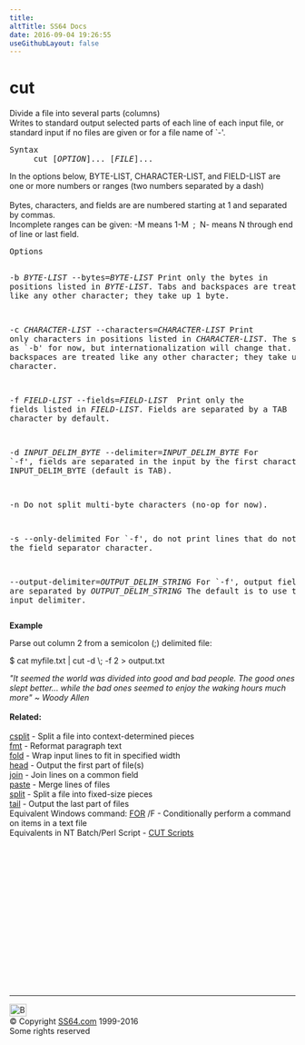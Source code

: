 ```yaml
---
title:
altTitle: SS64 Docs
date: 2016-09-04 19:26:55
useGithubLayout: false
---
```

<!-- #BeginLibraryItem "/Library/head_bash.lbi" --><!-- #EndLibraryItem --><h1>cut</h1> 
<p>Divide a file into several parts (columns)<br>
  Writes to standard output selected parts of each line of each input file, or 
standard input if no files are given or for a file name of `-'.</p>
<pre>Syntax
     cut [<i>OPTION</i>]... [<i>FILE</i>]...
</pre>
<p>In the options below, BYTE-LIST, CHARACTER-LIST, and FIELD-LIST are one or more 
numbers or ranges (two numbers separated by a dash)<br>
<br>
Bytes, characters, and fields are are numbered starting at 1 and 
separated by commas.  <br>
Incomplete ranges can be given: <span class="code">-M </span>means <span class="code">1-M</span> &nbsp;; <span class="code">&nbsp;N-</span> means <span class="code">N</span> through end of line or last field.</p>
<pre>Options

-b <i>BYTE-LIST</i>
--bytes=<i>BYTE-LIST</i>
     Print only the bytes in positions listed in <i>BYTE-LIST</i>.  Tabs and
     backspaces are treated like any other character; they take up 1
     byte.

-c <i>CHARACTER-LIST</i>
--characters=<i>CHARACTER-LIST</i>
     Print only characters in positions listed in <i>CHARACTER-LIST</i>.  The
     same as `-b' for now, but internationalization will change that.
     Tabs and backspaces are treated like any other character; they
     take up 1 character.

-f <i>FIELD-LIST</i>
--fields=<i>FIELD-LIST
</i>     Print only the fields listed in <i>FIELD-LIST</i>.  Fields are separated
     by a TAB character by default.

-d <i>INPUT_DELIM_BYTE</i>
--delimiter=<i>INPUT_DELIM_BYTE</i>
     For `-f', fields are separated in the input by the first character
     in INPUT_DELIM_BYTE (default is TAB).

-n
     Do not split multi-byte characters (no-op for now).

-s
--only-delimited
     For `-f', do not print lines that do not contain the field
     separator character.

--output-delimiter=<i>OUTPUT_DELIM_STRING</i>
     For `-f', output fields are separated by <i>OUTPUT_DELIM_STRING</i> The
     default is to use the input delimiter.</pre>
<p><b>  Example</b></p>
<p>Parse out  column 2 from a semicolon (;) delimited file:</p>
<p class="code">$ cat myfile.txt | cut -d \; -f 2 &gt; output.txt </p>
<p><i class="quote">"It seemed the world was divided into good and bad people. The good ones slept better... while the bad ones seemed to enjoy the waking hours much more" ~ Woody Allen</i><br>
<br>
<b> Related:</b><br>
<br>
<a href="csplit.html">csplit</a> - Split a file into context-determined pieces<br>
<a href="fmt.html">fmt</a> - Reformat paragraph text <br>
<a href="fold.html">fold</a> - Wrap input lines to fit in specified width<br>
<a href="head.html">head</a> - Output the first part of file(s) <br>
<a href="join.html">join</a> - Join lines on a common field <br>
<a href="paste.html">paste</a> - Merge lines of files<br>
<a href="split.html">split</a> - Split a file into fixed-size pieces<br>
<a href="tail.html">tail</a> - Output the last part of files <br>
Equivalent Windows command: <a href="../nt/for_f.html">FOR</a> /F - Conditionally perform a command on items 
in a text file<br>
Equivalents in NT Batch/Perl Script - <a href="http://www.robvanderwoude.com/unixports.php#CUT">CUT Scripts</a></p><!-- #BeginLibraryItem "/Library/foot_bash.lbi" --><p><script async="" src="//pagead2.googlesyndication.com/pagead/js/adsbygoogle.js"></script>
<!-- bash300 -->
<ins class="adsbygoogle" style="display:inline-block;width:300px;height:250px" data-ad-client="ca-pub-6140977852749469" data-ad-slot="4615356305"></ins>
<script>
(adsbygoogle = window.adsbygoogle || []).push({});
</script></p>
<hr>
<div id="bl" class="footer"><a href="#"><img src="../images/top.png" width="30" height="22" alt="Back to the Top"></a></div>
<div id="br" class="footer, tagline">© Copyright <a href="http://ss64.com/">SS64.com</a> 1999-2016<br>
Some rights reserved</div><!-- #EndLibraryItem -->

